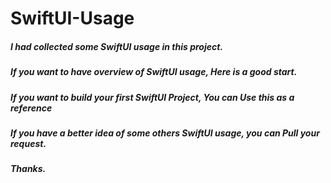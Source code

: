 # SwiftUI-Usage
##### I had collected some SwiftUI usage in this project.
##### If you want to have overview of SwiftUI usage, Here is a good start.
##### If you want to build your first SwiftUI Project, You can Use this as a reference
##### If you have a better idea of some others SwiftUI usage, you can Pull your request.
##### Thanks.
